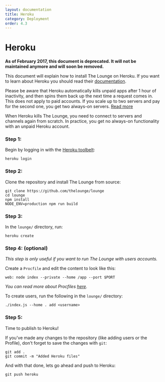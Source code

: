 ```yaml
---
layout: documentation
title: Heroku
category: Deployment
order: 4.3
---
```


# Heroku

<div class="alert alert-danger" role="alert">
  <strong>As of February 2017, this document is deprecated. It will not be maintained anymore and will soon be removed.</strong>
</div>

This document will explain how to install The Lounge on Heroku. If you want to learn about Heroku you should read their [documentation](https://devcenter.heroku.com/articles/getting-started-with-nodejs#introduction).

<div class="alert alert-warning" role="alert">
  <p>
    Please be aware that Heroku automatically kills unpaid apps after 1 hour of inactivity, and then spins them back up the next time a request comes in.
    This does not apply to paid accounts.
    If you scale up to two servers and pay for the second one, you get two always-on servers.
    <a href="https://devcenter.heroku.com/articles/dynos\#dyno-sleeping">Read more</a>
  </p>

  <p>
    When Heroku kills The Lounge, you need to connect to servers and channels again from scratch.
    In practice, you get no always-on functionality with an unpaid Heroku account.
  </p>
</div>

### Step 1:

Begin by logging in with the [Heroku toolbelt](https://toolbelt.heroku.com/):

```
heroku login
```

### Step 2:

Clone the repository and install The Lounge from source:

```
git clone https://github.com/thelounge/lounge
cd lounge
npm install
NODE_ENV=production npm run build
```

### Step 3:

In the `lounge/` directory, run:

```
heroku create
```

### Step 4: (optional)

_This step is only useful if you want to run The Lounge with users accounts._

Create a `Procfile` and edit the content to look like this:

```
web: node index --private --home /app --port $PORT
```

_You can read more about Procfiles [here](https://devcenter.heroku.com/articles/procfile)._

To create users, run the following in the `lounge/` directory:

```
./index.js --home . add <username>
```

### Step 5:

Time to publish to Heroku!

If you've made any changes to the repository (like adding users or the Profile), don't forget to save the changes with `git`:

```
git add .
git commit -m "Added Heroku files"
```

And with that done, lets go ahead and push to Heroku:

```
git push heroku
```
